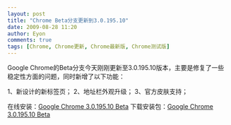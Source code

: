 ```yaml
---
layout: post
title: "Chrome Beta分支更新到3.0.195.10"
date: 2009-08-28 11:20
author: Eyon
comments: true
tags: [Chrome, Chrome更新, Chrome最新版, Chrome测试版]
---
```

Google Chrome的Beta分支今天刚刚更新至3.0.195.10版本，主要是修复了一些稳定性方面的问题，同时新增了以下功能：

1、新设计的新标签页；
2、地址栏外观升级；
3、官方皮肤支持；

在线安装：[Google Chrome 3.0.195.10 Beta](http://www.google.com/intl/en/landing/chrome/beta/)
下载安装包：[Google Chrome 3.0.195.10 Beta](http://dl.google.com/chrome/install/195.10/chrome_installer.exe)
